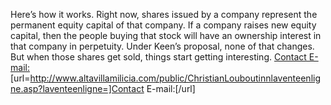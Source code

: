Here’s how it works. Right now, shares issued by a company represent the permanent equity capital of that company. If a company raises new equity capital, then the people buying that stock will have an ownership interest in that company in perpetuity. Under Keen’s proposal, none of that changes. But when those shares get sold, things start getting interesting.
 <a href="http://www.altavillamilicia.com/public/ChristianLouboutinnlaventeenligne.asp?laventeenligne=" >Contact E-mail:</a>
[url=http://www.altavillamilicia.com/public/ChristianLouboutinnlaventeenligne.asp?laventeenligne=]Contact E-mail:[/url]